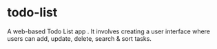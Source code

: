 # todo-list
A web-based Todo List app . It involves creating a user interface where users can add, update,  delete, search &amp; sort tasks.
